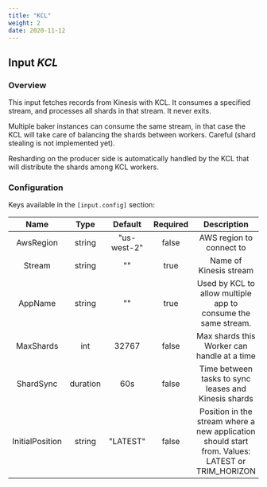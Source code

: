 ```yaml
---
title: "KCL"
weight: 2
date: 2020-11-12
---
```

## Input *KCL*

### Overview
This input fetches records from Kinesis with KCL.
 It consumes a specified stream, and
processes all shards in that stream.
 It never exits.

Multiple baker instances can consume the same stream, in that case the KCL will take care of
balancing the shards between workers.
 Careful (shard stealing is not implemented yet).

Resharding on the producer side is automatically handled by the KCL that will distribute
the shards among KCL workers.


### Configuration

Keys available in the `[input.config]` section:

|Name|Type|Default|Required|Description|
|:--:|:--:|:-----:|:------:|:---------:|
| AwsRegion| string| "us-west-2"| false| AWS region to connect to|
| Stream| string| ""| true| Name of Kinesis stream|
| AppName| string| ""| true| Used by KCL to allow multiple app to consume the same stream.|
| MaxShards| int| 32767| false| Max shards this Worker can handle at a time|
| ShardSync| duration| 60s| false| Time between tasks to sync leases and Kinesis shards|
| InitialPosition| string| "LATEST"| false| Position in the stream where a new application should start from. Values: LATEST or TRIM_HORIZON|

